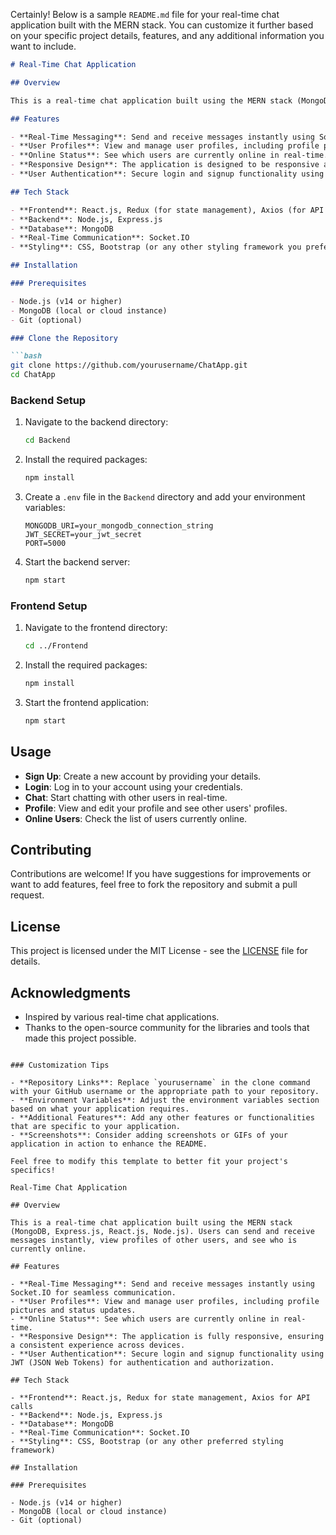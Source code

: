 Certainly! Below is a sample `README.md` file for your real-time chat application built with the MERN stack. You can customize it further based on your specific project details, features, and any additional information you want to include.

```markdown
# Real-Time Chat Application

## Overview

This is a real-time chat application built using the MERN stack (MongoDB, Express.js, React, Node.js). The application allows users to send and receive messages in real-time, view profiles of other users, and see who is currently online.

## Features

- **Real-Time Messaging**: Send and receive messages instantly using Socket.IO.
- **User Profiles**: View and manage user profiles, including profile pictures and status.
- **Online Status**: See which users are currently online in real-time.
- **Responsive Design**: The application is designed to be responsive and works on various devices.
- **User Authentication**: Secure login and signup functionality using JWT (JSON Web Tokens).

## Tech Stack

- **Frontend**: React.js, Redux (for state management), Axios (for API calls)
- **Backend**: Node.js, Express.js
- **Database**: MongoDB
- **Real-Time Communication**: Socket.IO
- **Styling**: CSS, Bootstrap (or any other styling framework you prefer)

## Installation

### Prerequisites

- Node.js (v14 or higher)
- MongoDB (local or cloud instance)
- Git (optional)

### Clone the Repository

```bash
git clone https://github.com/yourusername/ChatApp.git
cd ChatApp
```

### Backend Setup

1. Navigate to the backend directory:

    ```bash
    cd Backend
    ```

2. Install the required packages:

    ```bash
    npm install
    ```

3. Create a `.env` file in the `Backend` directory and add your environment variables:

    ```
    MONGODB_URI=your_mongodb_connection_string
    JWT_SECRET=your_jwt_secret
    PORT=5000
    ```

4. Start the backend server:

    ```bash
    npm start
    ```

### Frontend Setup

1. Navigate to the frontend directory:

    ```bash
    cd ../Frontend
    ```

2. Install the required packages:

    ```bash
    npm install
    ```

3. Start the frontend application:

    ```bash
    npm start
    ```

## Usage

- **Sign Up**: Create a new account by providing your details.
- **Login**: Log in to your account using your credentials.
- **Chat**: Start chatting with other users in real-time.
- **Profile**: View and edit your profile and see other users' profiles.
- **Online Users**: Check the list of users currently online.

## Contributing

Contributions are welcome! If you have suggestions for improvements or want to add features, feel free to fork the repository and submit a pull request.

## License

This project is licensed under the MIT License - see the [LICENSE](LICENSE) file for details.

## Acknowledgments

- Inspired by various real-time chat applications.
- Thanks to the open-source community for the libraries and tools that made this project possible.

```

### Customization Tips

- **Repository Links**: Replace `yourusername` in the clone command with your GitHub username or the appropriate path to your repository.
- **Environment Variables**: Adjust the environment variables section based on what your application requires.
- **Additional Features**: Add any other features or functionalities that are specific to your application.
- **Screenshots**: Consider adding screenshots or GIFs of your application in action to enhance the README.

Feel free to modify this template to better fit your project's specifics!

Real-Time Chat Application

## Overview

This is a real-time chat application built using the MERN stack (MongoDB, Express.js, React.js, Node.js). Users can send and receive messages instantly, view profiles of other users, and see who is currently online.

## Features

- **Real-Time Messaging**: Send and receive messages instantly using Socket.IO for seamless communication.
- **User Profiles**: View and manage user profiles, including profile pictures and status updates.
- **Online Status**: See which users are currently online in real-time.
- **Responsive Design**: The application is fully responsive, ensuring a consistent experience across devices.
- **User Authentication**: Secure login and signup functionality using JWT (JSON Web Tokens) for authentication and authorization.

## Tech Stack

- **Frontend**: React.js, Redux for state management, Axios for API calls
- **Backend**: Node.js, Express.js
- **Database**: MongoDB
- **Real-Time Communication**: Socket.IO
- **Styling**: CSS, Bootstrap (or any other preferred styling framework)

## Installation

### Prerequisites

- Node.js (v14 or higher)
- MongoDB (local or cloud instance)
- Git (optional)

